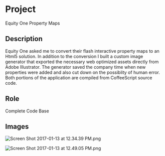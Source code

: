 # Project #

Equity One Property Maps

## Description ##

Equity One asked me to convert their flash interactive property maps to an Html5 solution. In addition to the conversion I built a custom image generator that exported the necessary web optimized assets directly from Adobe Illustrator. The generator saved the company time when new properties were added and also cut down on the possiblity of human error. Both portions of the application are compiled from CoffeeScript source code.


## Role ##

Complete Code Base

## Images ##

![Screen Shot 2017-01-13 at 12.34.39 PM.png](https://bitbucket.org/repo/ko6qGj/images/326348321-Screen%20Shot%202017-01-13%20at%2012.34.39%20PM.png)

![Screen Shot 2017-01-13 at 12.49.05 PM.png](https://bitbucket.org/repo/ko6qGj/images/1379113169-Screen%20Shot%202017-01-13%20at%2012.49.05%20PM.png)